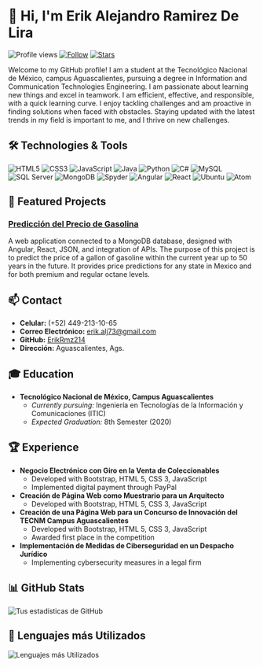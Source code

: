 # 👋 Hi, I'm Erik Alejandro Ramirez De Lira

![Profile views](https://komarev.com/ghpvc/?username=ErikRmz214&color=brightgreen) [![Follow](https://img.shields.io/github/followers/ErikRmz214?label=Follow&style=social)](https://github.com/ErikRmz214) [![Stars](https://img.shields.io/github/stars/ErikRmz214?style=social)](https://github.com/ErikRmz214)

Welcome to my GitHub profile! I am a student at the Tecnológico Nacional de México, campus Aguascalientes, pursuing a degree in Information and Communication Technologies Engineering. I am passionate about learning new things and excel in teamwork. I am efficient, effective, and responsible, with a quick learning curve. I enjoy tackling challenges and am proactive in finding solutions when faced with obstacles. Staying updated with the latest trends in my field is important to me, and I thrive on new challenges.

## 🛠️ Technologies & Tools

<p>
  <img src="https://img.shields.io/badge/HTML5-E34F26?style=for-the-badge&logo=html5&logoColor=white" alt="HTML5" />
  <img src="https://img.shields.io/badge/CSS3-1572B6?style=for-the-badge&logo=css3&logoColor=white" alt="CSS3" />
  <img src="https://img.shields.io/badge/JavaScript-F7DF1E?style=for-the-badge&logo=javascript&logoColor=black" alt="JavaScript" />
  <img src="https://img.shields.io/badge/Java-007396?style=for-the-badge&logo=java&logoColor=white" alt="Java" />
  <img src="https://img.shields.io/badge/Python-3776AB?style=for-the-badge&logo=python&logoColor=white" alt="Python" />
  <img src="https://img.shields.io/badge/C%23-239120?style=for-the-badge&logo=c-sharp&logoColor=white" alt="C#" />
  <img src="https://img.shields.io/badge/MySQL-4479A1?style=for-the-badge&logo=mysql&logoColor=white" alt="MySQL" />
  <img src="https://img.shields.io/badge/SQL%20Server-CC2927?style=for-the-badge&logo=microsoft-sql-server&logoColor=white" alt="SQL Server" />
  <img src="https://img.shields.io/badge/MongoDB-47A248?style=for-the-badge&logo=mongodb&logoColor=white" alt="MongoDB" />
  <img src="https://img.shields.io/badge/Spyder-FF0000?style=for-the-badge&logo=spyder-ide&logoColor=white" alt="Spyder" />
  <img src="https://img.shields.io/badge/Angular-DD0031?style=for-the-badge&logo=angular&logoColor=white" alt="Angular" />
  <img src="https://img.shields.io/badge/React-61DAFB?style=for-the-badge&logo=react&logoColor=white" alt="React" />
  <img src="https://img.shields.io/badge/Ubuntu-E95420?style=for-the-badge&logo=ubuntu&logoColor=white" alt="Ubuntu" />
  <img src="https://img.shields.io/badge/Atom-66595C?style=for-the-badge&logo=atom&logoColor=white" alt="Atom" />
</p>


## 🌟 Featured Projects

### [Predicción del Precio de Gasolina](https://github.com/ErikRmz214/prediccion-precio-gasolina)
A web application connected to a MongoDB database, designed with Angular, React, JSON, and integration of APIs. The purpose of this project is to predict the price of a gallon of gasoline within the current year up to 50 years in the future. It provides price predictions for any state in Mexico and for both premium and regular octane levels.

## 📫 Contact

- **Celular:** (+52) 449-213-10-65
- **Correo Electrónico:** erik.alj73@gmail.com
- **GitHub:** [ErikRmz214](https://github.com/ErikRmz214)
- **Dirección:** Aguascalientes, Ags.

## 🎓 Education

- **Tecnológico Nacional de México, Campus Aguascalientes**
  - *Currently pursuing:* Ingeniería en Tecnologías de la Información y Comunicaciones (ITIC)
  - *Expected Graduation:* 8th Semester (2020)

## 🏆 Experience

- **Negocio Electrónico con Giro en la Venta de Coleccionables**
  - Developed with Bootstrap, HTML 5, CSS 3, JavaScript
  - Implemented digital payment through PayPal
- **Creación de Página Web como Muestrario para un Arquitecto**
  - Developed with Bootstrap, HTML 5, CSS 3, JavaScript
- **Creación de una Página Web para un Concurso de Innovación del TECNM Campus Aguascalientes**
  - Developed with Bootstrap, HTML 5, CSS 3, JavaScript
  - Awarded first place in the competition
- **Implementación de Medidas de Ciberseguridad en un Despacho Jurídico**
  - Implementing cybersecurity measures in a legal firm

## 📊 GitHub Stats

![Tus estadísticas de GitHub](https://github-readme-stats.vercel.app/api?username=ErikRmz214&show_icons=true&theme=radical)

## 🚀 Lenguajes más Utilizados

![Lenguajes más Utilizados](https://github-readme-stats.vercel.app/api/top-langs/?username=ErikRmz214&layout=compact&theme=radical)
